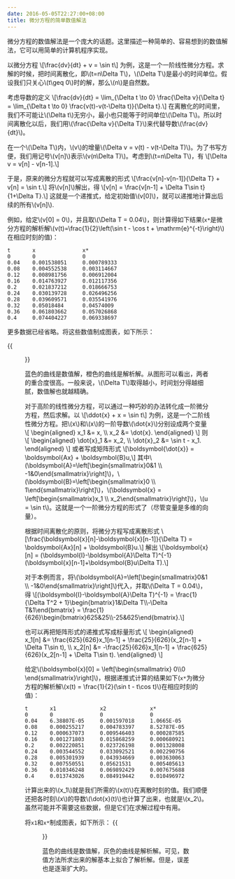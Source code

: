 ```yaml
---
date: 2016-05-05T22:27:00+08:00
title: 微分方程的简单数值解法
---
```


微分方程的数值解法是一个庞大的话题。这里描述一种简单的、容易想到的数值解法，它可以用简单的计算机程序实现。

以微分方程
\\[\frac{dv}{dt} + v = \sin t\\]
为例，这是一个一阶线性微分方程。求解的时候，把时间离散化，即\\(t=n\Delta T\\)，\\(\Delta T\\)是最小的时间单位。假设我们只关心\\(t\geq 0\\)时的解，那么\\(n\\)是自然数。

考虑导数的定义
\\[\frac{dv}{dt} = \lim\_{\Delta t \to 0} \frac{\Delta v}{\Delta t} = \lim\_{\Delta t \to 0} \frac{v(t)-v(t-\Delta t)}{\Delta t}.\\]
在离散化的时间里，我们不可能让\\(\Delta t\\)无穷小，最小也只能等于时间单位\\(\Delta T\\)。所以时间离散化以后，我们用\\(\frac{\Delta v}{\Delta T}\\)来代替导数\\(\frac{dv}{dt}\\)。

在一个\\(\Delta T\\)内，\\(v\\)的增量\\(\Delta v = v(t) - v(t-\Delta T)\\)。为了书写方便，我们用记号\\(v[n]\\)表示\\(v(n\Delta T)\\)。考虑到\\(t=n\Delta T\\)，有
\\[\Delta v = v[n] - v[n-1].\\]

于是，原来的微分方程就可以写成离散的形式
\\[\frac{v[n]-v[n-1]}{\Delta T} + v[n] = \sin t.\\]
将\\(v[n]\\)解出，得
\\[v[n] = \frac{v[n-1] + \Delta T\sin t}{1+\Delta T}.\\]
这就是一个递推式，给定初始值\\(v[0]\\)，就可以递推地计算出后续的所有\\(v[n]\\).

<!--more-->

例如，给定\\(v[0] = 0\\)，并且取\\(\Delta T = 0.04\\)，则计算得如下结果(`x*`是微分方程的解析解\\(v(t)=\frac{1}{2}\left(\sin t - \cos t + \mathrm{e}^{-t}\right)\\)在相应时刻的值)：

```plain
t       x               x*
0       0               0
0.04    0.001538051     0.000789333
0.08    0.004552538     0.003114667
0.12    0.008981756     0.006912004
0.16    0.014763927     0.012117356
0.2     0.021837212     0.018666753
0.24    0.030139728     0.026496256
0.28    0.039609571     0.035541976
0.32    0.05018484      0.04574009
0.36    0.061803662     0.057026868
0.4     0.074404227     0.069338697
```

更多数据已经省略。将这些数值制成图表，如下所示：

{{<figure src="/media/numerical-diffeq-1.png">}}

蓝色的曲线是数值解，橙色的曲线是解析解。从图形可以看出，两者的重合度很高。一般来说，\\(\Delta T\\)取得越小，时间划分得越细腻，数值解也就越精确。

对于高阶的线性微分方程，可以通过一种巧妙的办法转化成一阶微分方程，然后求解。以
\\[\ddot{x} + x = \sin t\\]
为例，这是一个二阶线性微分方程。把\\(x\\)和\\(x\\)的一阶导数\\(\dot{x}\\)分别设成两个变量
\\[
\begin{aligned}
x\_1 &= x, \\\\
x\_2 &= \dot{x}.
\end{aligned}
\\]
则
\\[
\begin{aligned}
\dot{x}\_1 &= x\_2, \\\\
\dot{x}\_2 &= \sin t - x\_1.
\end{aligned}
\\]
或者写成矩阵形式
\\[\boldsymbol{\dot{x}} = \boldsymbol{Ax} + \boldsymbol{B}u,\\]
其中\\(\boldsymbol{A}=\left[\begin{smallmatrix}0&1 \\\\ -1&0\end{smallmatrix}\right]\\)，\\(\boldsymbol{B}=\left[\begin{smallmatrix}0 \\\\ 1\end{smallmatrix}\right]\\)，\\(\boldsymbol{x} = \left[\begin{smallmatrix}x\_1 \\\\ x\_2\end{smallmatrix}\right]\\)，\\(u = \sin t\\)。这就是一个一阶微分方程的形式了（尽管变量是多维的向量）。

根据时间离散化的原则，将微分方程写成离散形式
\\[\frac{\boldsymbol{x}[n]-\boldsymbol{x}[n-1]}{\Delta T} = \boldsymbol{Ax}[n] + \boldsymbol{B}u.\\]
解出
\\[\boldsymbol{x}[n] = (\boldsymbol{I}-\boldsymbol{A}\Delta T)^{-1}(\boldsymbol{x}[n-1]+\boldsymbol{B}u\Delta T).\\]

对于本例而言，将\\(\boldsymbol{A}=\left[\begin{smallmatrix}0&1 \\\\ -1&0\end{smallmatrix}\right]\\)代入，并取\\(\Delta T = 0.04\\)，得
\\[(\boldsymbol{I}-\boldsymbol{A}\Delta T)^{-1} = \frac{1}{\Delta T^2 + 1}\begin{bmatrix}1&\Delta T\\\\-\Delta T&1\end{bmatrix} = \frac{1}{626}\begin{bmatrix}625&25\\\\-25&625\end{bmatrix}.\\]

也可以再把矩阵形式的递推式写成标量形式
\\[
\begin{aligned}
x\_1[n] &= \frac{625}{626}x\_1[n-1] + \frac{25}{626}(x\_2[n-1] + \Delta T\sin t), \\\\
x\_2[n] &= -\frac{25}{626}x\_1[n-1] + \frac{625}{626}(x\_2[n-1] + \Delta T\sin t).
\end{aligned}
\\]

给定\\(\boldsymbol{x}[0] = \left[\begin{smallmatrix} 0\\\\0 \end{smallmatrix}\right]\\)，根据递推式计算的结果如下(`x*`为微分方程的解析解\\(x(t) = \frac{1}{2}(\sin t - t\cos t)\\)在相应时刻的值)：
```plain
t       x1              x2              x*
0       0               0               0
0.04    6.38807E-05     0.001597018     1.0665E-05
0.08    0.000255217     0.004783397     8.52787E-05
0.12    0.000637073     0.009546403     0.000287585
0.16    0.001271803     0.015868259     0.000680921
0.2     0.002220851     0.023726198     0.001328008
0.24    0.003544552     0.033092521     0.002290756
0.28    0.005301939     0.043934669     0.003630063
0.32    0.007550551     0.05621531      0.005405613
0.36    0.010346248     0.069892429     0.007675688
0.4     0.013743026     0.084919442     0.010496972
```

计算出来的\\(x_1\\)就是我们所需的\\(x(t)\\)在离散时刻的值。我们顺便还把各时刻\\(x\\)的导数\\(\dot{x}(t)\\)也计算了出来，也就是\\(x_2\\)。虽然可能并不需要这些数据，但是它们在求解过程中有用。

将`x1`和`x*`制成图表，如下所示：
{{<figure src="/media/numerical-diffeq-2.png">}}

蓝色的曲线是数值解，灰色的曲线是解析解。可见，数值方法所求出来的解基本上拟合了解析解。但是，误差也是逐渐扩大的。
